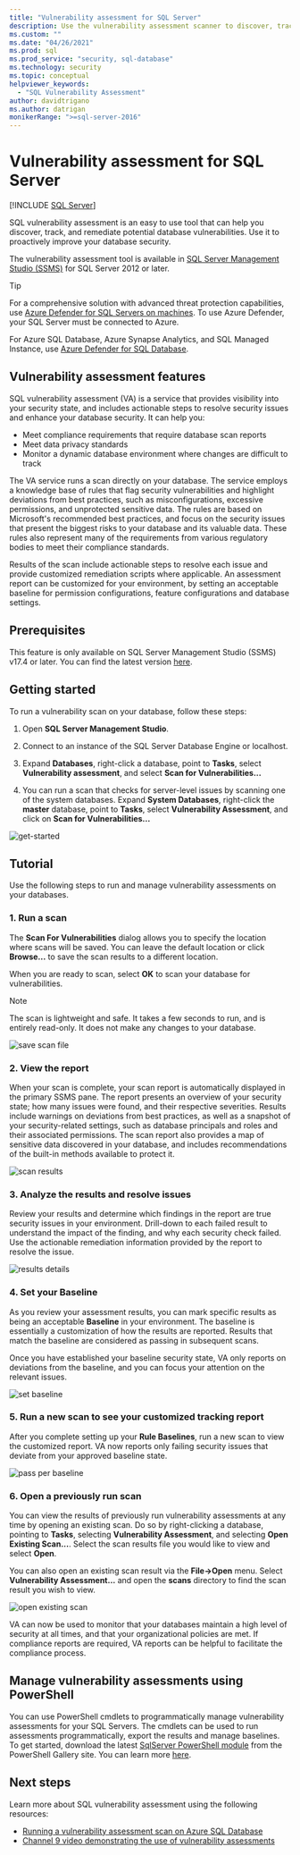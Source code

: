 ```yaml
---
title: "Vulnerability assessment for SQL Server"
description: Use the vulnerability assessment scanner to discover, track, and remediate potential database vulnerabilities in SQL Server.
ms.custom: ""
ms.date: "04/26/2021"
ms.prod: sql
ms.prod_service: "security, sql-database"
ms.technology: security
ms.topic: conceptual
helpviewer_keywords: 
  - "SQL Vulnerability Assessment"
author: davidtrigano
ms.author: datrigan
monikerRange: ">=sql-server-2016"
---
```

# Vulnerability assessment for SQL Server

[!INCLUDE [SQL Server](../../includes/applies-to-version/sqlserver.md)]

SQL vulnerability assessment is an easy to use tool that can help you discover, track, and remediate potential database vulnerabilities. Use it to proactively improve your database security.

The vulnerability assessment tool is available in [SQL Server Management Studio (SSMS)](../../ssms/download-sql-server-management-studio-ssms.md) for SQL Server 2012 or later.

  > [!TIP]   
  > For a comprehensive solution with advanced threat protection capabilities, use [Azure Defender for SQL Servers on machines](/azure/security-center/defender-for-sql-introduction). To use Azure Defender, your SQL Server must be connected to Azure.
  > 
  >  For Azure SQL Database, Azure Synapse Analytics, and SQL Managed Instance, use [Azure Defender for SQL Database](/azure/security-center/defender-for-sql-introduction).

## Vulnerability assessment features
SQL vulnerability assessment (VA) is a service that provides visibility into your security state, and includes actionable steps to resolve security issues and enhance your database security. It can help you:
- Meet compliance requirements that require database scan reports
- Meet data privacy standards
- Monitor a dynamic database environment where changes are difficult to track

The VA service runs a scan directly on your database. The service employs a knowledge base of rules that flag security vulnerabilities and highlight deviations from best practices, such as misconfigurations, excessive permissions, and unprotected sensitive data. The rules are based on Microsoft's recommended best practices, and focus on the security issues that present the biggest risks to your database and its valuable data. These rules also represent many of the requirements from various regulatory bodies to meet their compliance standards.

Results of the scan include actionable steps to resolve each issue and provide customized remediation scripts where applicable. An assessment report can be customized for your environment, by setting an acceptable baseline for permission configurations, feature configurations and database settings. 

## Prerequisites
This feature is only available on SQL Server Management Studio (SSMS) v17.4 or later. You can find the latest version [here](../../ssms/download-sql-server-management-studio-ssms.md).

## Getting started
To run a vulnerability scan on your database, follow these steps:
   1.	Open **SQL Server Management Studio**.

   2.	Connect to an instance of the SQL Server Database Engine or localhost.

   3.	Expand **Databases**, right-click a database, point to **Tasks**, select **Vulnerability assessment**, and select **Scan for Vulnerabilities...**

   4.	You can run a scan that checks for server-level issues by scanning one of the system databases. Expand **System Databases**, right-click the **master** database, point to **Tasks**, select **Vulnerability Assessment**, and click on **Scan for Vulnerabilities...**

   ![get-started](media/sql-vulnerability-assessment/1-SSMSGetStarted.png)

## Tutorial
Use the following steps to run and manage vulnerability assessments on your databases.

### 1. Run a scan

The **Scan For Vulnerabilities** dialog allows you to specify the location where scans will be saved. You can leave the default location or click **Browse...** to save the scan results to a different location.

When you are ready to scan, select **OK** to scan your database for vulnerabilities.

  > [!NOTE]   
  > The scan is lightweight and safe. It takes a few seconds to run, and is entirely read-only. It does not make any changes to your database.

![save scan file](media/sql-vulnerability-assessment/2-ssmssavescanfile.png)

### 2. View the report

When your scan is complete, your scan report is automatically displayed in the primary SSMS pane. The report presents an overview of your security state; how many issues were found, and their respective severities. Results include warnings on deviations from best practices, as well as a snapshot of your security-related settings, such as database principals and roles and their associated permissions. The scan report also provides a map of sensitive data discovered in your database, and includes recommendations of the built-in methods available to protect it.

![scan results](media/sql-vulnerability-assessment/3-ssmsscanresults.png)

### 3. Analyze the results and resolve issues

Review your results and determine which findings in the report are true security issues in your environment. Drill-down to each failed result to understand the impact of the finding, and why each security check failed. Use the actionable remediation information provided by the report to resolve the issue.

![results details](media/sql-vulnerability-assessment/4-ssmsresultdetails.png)

### 4. Set your Baseline

As you review your assessment results, you can mark specific results as being an acceptable **Baseline** in your environment. The baseline is essentially a customization of how the results are reported. Results that match the baseline are considered as passing in subsequent scans. 

Once you have established your baseline security state, VA only reports on deviations from the baseline, and you can focus your attention on the relevant issues.

![set baseline](media/sql-vulnerability-assessment/5-ssmssetbaseline.png)

### 5. Run a new scan to see your customized tracking report

After you complete setting up your **Rule Baselines**, run a new scan to view the customized report. VA now reports only failing security issues that deviate from your approved baseline state.

![pass per baseline](media/sql-vulnerability-assessment/6-ssmspassperbaseline.png)

### 6. Open a previously run scan

You can view the results of previously run vulnerability assessments at any time by opening an existing scan. Do so by right-clicking a database, pointing to **Tasks**, selecting **Vulnerability Assessment**, and selecting **Open Existing Scan...**. Select the scan results file you would like to view and select **Open**. 

You can also open an existing scan result via the **File->Open** menu. Select **Vulnerability Assessment...** and open the **scans** directory to find the scan result you wish to view.

![open existing scan](media/sql-vulnerability-assessment/7-ssmsopenexistingscan.png)

VA can now be used to monitor that your databases maintain a high level of security at all times, and that your organizational policies are met. If compliance reports are required, VA reports can be helpful to facilitate the compliance process.

## Manage vulnerability assessments using PowerShell
You can use PowerShell cmdlets to programmatically manage vulnerability assessments for your SQL Servers. The cmdlets can be used to run assessments programmatically, export the results and manage baselines.
To get started, download the latest [SqlServer PowerShell module](https://www.powershellgallery.com/packages/SqlServer/) from the PowerShell Gallery site. You can learn more [here](/archive/blogs/sqlsecurity/powershell-cmdlets-for-managing-sql-vulnerability-assessments).

## Next steps
Learn more about SQL vulnerability assessment using the following resources:
- [Running a vulnerability assessment scan on Azure SQL Database](/azure/sql-database/sql-vulnerability-assessment) 
- [Channel 9 video demonstrating the use of vulnerability assessments](https://channel9.msdn.com/Shows/Data-Exposed/Track-and-remediate-potential-database-vulnerabilities-with-SQL-Vulnerability-Assessment)